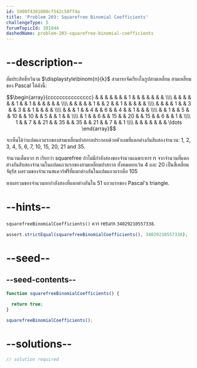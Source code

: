 ```yaml
---
id: 5900f4381000cf542c50ff4a
title: 'Problem 203: Squarefree Binomial Coefficients'
challengeType: 5
forumTopicId: 301844
dashedName: problem-203-squarefree-binomial-coefficients
---
```


# --description--

สัมประสิทธิ์ทวินาม $\displaystyle\binom{n}{k}$ สามารถจัดเรียงในรูปสามเหลี่ยม สามเหลี่ยมของ Pascal ได้ดังนี้:

$$\begin{array}{ccccccccccccccc}
   &   &   &   &    &    &    &  1 &    &    &    &   &   &   &   \\\\
   &   &   &   &    &    &  1 &    & 1  &    &    &   &   &   &   \\\\
   &   &   &   &    &  1 &    &  2 &    &  1 &    &   &   &   &   \\\\
   &   &   &   &  1 &    &  3 &    &  3 &    &  1 &   &   &   &   \\\\
   &   &   & 1 &    &  4 &    &  6 &    &  4 &    & 1 &   &   &   \\\\
   &   & 1 &   &  5 &    & 10 &    & 10 &    &  5 &   & 1 &   &   \\\\
   & 1 &   & 6 &    & 15 &    & 20 &    & 15 &    & 6 &   & 1 &   \\\\
 1 &   & 7 &   & 21 &    & 35 &    & 35 &    & 21 &   & 7 &   & 1 \\\\
   &   &   &   &    &    &    & \ldots
\end{array}$$

จะเห็นได้ว่าแปดแถวแรกของสามเหลี่ยมปาสกาลประกอบด้วยตัวเลขที่แตกต่างกันสิบสองจำนวน: 1, 2, 3, 4, 5, 6, 7, 10, 15, 20, 21 and 35.

จำนวนเต็มบวก n เรียกว่า squarefree ถ้าไม่มีกำลังสองของจำนวนเฉพาะหาร n จากจำนวนที่แตกต่างกันสิบสองจำนวนในแปดแถวแรกของสามเหลี่ยมปาสกาล ทั้งหมดยกเว้น 4 และ 20 เป็นสี่เหลี่ยมจัตุรัส ผลรวมของจำนวนสแควร์ฟรีที่แตกต่างกันในแปดแถวแรกคือ 105

หาผลรวมของจำนวนยกกำลังสองที่แตกต่างกันใน 51 แถวแรกของ Pascal's triangle.

# --hints--

`squarefreeBinomialCoefficients()` ควร return `34029210557338`.

```js
assert.strictEqual(squarefreeBinomialCoefficients(), 34029210557338);
```

# --seed--

## --seed-contents--

```js
function squarefreeBinomialCoefficients() {

  return true;
}

squarefreeBinomialCoefficients();
```

# --solutions--

```js
// solution required
```
